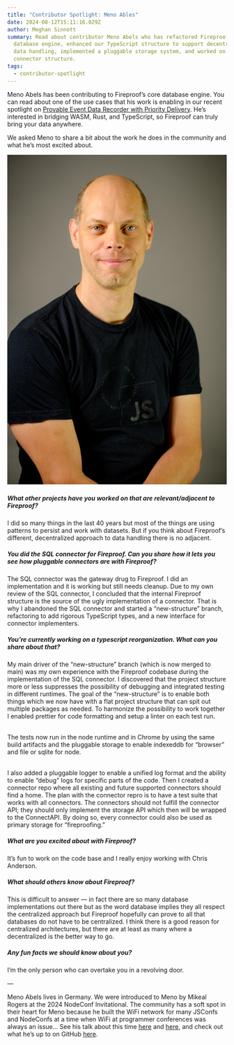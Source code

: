 ```yaml
---
title: "Contributor Spotlight: Meno Ables"
date: 2024-08-12T15:11:16.029Z
author: Meghan Sinnott
summary: Read about contributor Meno Abels who has refactored Fireproof's core
  database engine, enhanced our TypeScript structure to support decentralized
  data handling, implemented a pluggable storage system, and worked on a new
  connector structure.
tags:
  - contributor-spotlight
---
```

Meno Abels has been contributing to Fireproof’s core database engine. You can read about one of the use cases that his work is enabling in our recent spotlight on [Provable Event Data Recorder with Priority Delivery](https://fireproof.storage/posts/use-case-spotlight:-provable-event-data-recorder-with-priority-delivery/). He’s interested in bridging WASM, Rust, and TypeScript, so Fireproof can truly bring your data anywhere.

We asked Meno to share a bit about the work he does in the community and what he’s most excited about.

![Meno Ables](/static/img/xt2s6064_3.jpg)

##### What other projects have you worked on that are relevant/adjacent to Fireproof?

I did so many things in the last 40 years but most of the things are using patterns to persist and work with datasets. But if you think about Fireproof’s different, decentralized approach to data handling there is no adjacent.

##### You did the SQL connector for Fireproof. Can you share how it lets you see how pluggable connectors are with Fireproof? 

The SQL connector was the gateway drug to Fireproof. I did an implementation and it is working but still needs cleanup. Due to my own review of the SQL connector, I concluded that the internal Fireproof structure is the source of the ugly implementation of a connector. That is why I abandoned the SQL connector and started a “new-structure” branch, refactoring to add rigorous TypeScript types, and a new interface for connector implementers.

##### You’re currently working on a typescript reorganization. What can you share about that?

My main driver of the “new-structure” branch (which is now merged to main) was my own experience with the Fireproof codebase during the implementation of the SQL connector. I discovered that the project structure more or less suppresses the possibility of debugging and integrated testing in different runtimes. The goal of the “new-structure” is to enable both things which we now have with a flat project structure that can spit out multiple packages as needed. To harmonize the possibility to work together I enabled prettier for code formatting and setup a linter on each test run. 

\
The tests now run in the node runtime and in Chrome by using the same build artifacts and the pluggable storage to enable indexeddb for “browser” and file or sqlite for node.

\
I also added a pluggable logger to enable a unified log format and the ability to enable “debug” logs for specific parts of the code. Then I created a connector repo where all existing and future supported connectors should find a home. The plan with the connector repro is to have a test suite that works with all connectors. The connectors should not fulfill the connector API; they should only implement the storage API which then will be wrapped to the ConnectAPI. By doing so, every connector could also be used as primary storage for “fireproofing.”

##### What are you excited about with Fireproof? 

It’s fun to work on the code base and I really enjoy working with Chris Anderson.

##### What should others know about Fireproof? 

This is difficult to answer — in fact there are so many database implementations out there but as the word database implies they all respect the centralized approach but Fireproof hopefully can prove to all that databases do not have to be centralized. I think there is a good reason for centralized architectures, but there are at least as many where a decentralized is the better way to go.  

##### Any fun facts we should know about you?

I’m the only person who can overtake you in a revolving door.

—

Meno Abels lives in Germany. We were introduced to Meno by Mikeal Rogers at the 2024 NodeConf Invitational. The community has a soft spot in their heart for Meno because he built the WiFi network for many JSConfs and NodeConfs at a time when WiFi at programmer conferences was always an issue… See his talk about this time [here](https://m.youtube.com/watch?v=JUTTqausxTQ) and [here](https://m.youtube.com/watch?v=Xs1ZDVvvWyg&pp=ygUKbWVubyBhYmVscw%3D%3D), and check out what he’s up to on GitHub [here](https://github.com/mabels).